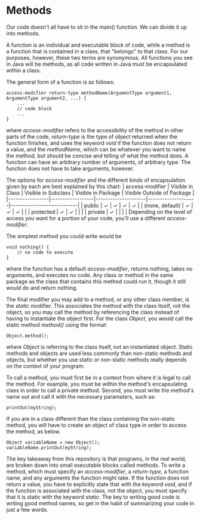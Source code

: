 # Methods
Our code doesn't all have to sit in the main() function. We can divide it up into methods.

A function is an individual and executable block of code, while a method is a function that
is contained in a class, that "belongs" to that class. For our purposes, however, these two terms
are synonymous. All functions you see in Java will be methods, as all code written in Java must be 
encapsulated within a class.

The general form of a function is as follows:
```
access-modifier return-type methodName(ArgumentType argument1, ArgumentType argument2, ...) {
	...
	// code block
	...
}
```
where *access-modifier* refers to the accessibility of the method in other parts of the code, *return-type* 
is the type of object returned when the function finishes, and uses the keyword *void* if the function does 
not return a value, and the *methodName*, which can be whatever you want to name the method, but should be 
concise and telling of what the method does. A function can have an arbitrary number of arguments, of arbitrary 
type. The function does not have to take arguments, however.

The options for *access-modifier* and the different kinds of encapsulation given by each are best explained 
by this chart:
| access-modifier | Visible in Class | Visible in Subclass | Visible in Package | Visible Outside of Package |
|-----------------|------------------|---------------------|--------------------|----------------------------|
| public          |     ✓            |     ✓               |     ✓              |     ✓                      |
| (none, default) |     ✓            |     ✓               |     ✓              |                            |
| protected       |     ✓            |     ✓               |                    |                            |
| private         |     ✓            |                     |                    |                            |
Depending on the level of access you want for a portion of your code, you'll use a different *access-modifier*.

The simplest method you could write would be
```
void nothing() {
	// no code to execute
}
```
where the function has a default *access-modifier*, returns nothing, takes no arguments, and executes no code.
Any class or method in the same package as the class that contains this method could run it, though it still
would do and return nothing.

The final modifier you may add to a method, or any other class member, is the *static* modifier. This associates
the method with the class itself, not the object, so you may call the method by referencing the class instead of
having to instantiate the object first. For the class *Object*, you would call the static method *method()* 
using the format:
```
Object.method();
```
where *Object* is referring to the class itself, not an instantiated object. Static methods and objects are used
less commonly than non-static methods and objects, but whether you use static or non-static methods really depends 
on the context of your program.

To call a method, you must first be in a context from where it is legal to call the method. For example, you
must be within the method's encapsulating class in order to call a private method. Second, you must write the
method's name out and call it with the necessary paramaters, such as:
```
printOut(myString);
```
If you are in a class different than the class containing the non-static method, you will have to create an object 
of class type in order to access the method, as below.
```
Object variableName = new Object();
variableName.printOut(myString);
```

The key takeaway from this repository is that programs, in the real world, are broken down into small executable
blocks called methods. To write a method, which must specify an *access-modifier*, a *return-type*, a function name,
and any arguments the function might take. If the function does not return a value, you have to explicitly state
that with the keyword *void*, and if the function is associated with the class, not the object, you must specify that
it is static with the keyword *static*. The key to writing good code is writing good method names, so get in the habit 
of summarizing your code in just a few words.
